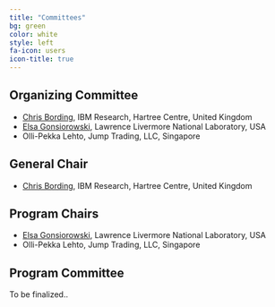 ```yaml
---
title: "Committees"
bg: green
color: white
style: left
fa-icon: users
icon-title: true
---
```


## Organizing Committee

* [Chris Bording](https://researcher.watson.ibm.com/researcher/view.php?person=ibm-Chris.Bording), IBM Research, Hartree Centre, United Kingdom
* [Elsa Gonsiorowski](https://computation.llnl.gov/about/our-people/highlights/elsa-gonsiorowski), Lawrence Livermore National Laboratory, USA
* Olli-Pekka Lehto, Jump Trading, LLC, Singapore

## General Chair

* [Chris Bording](https://researcher.watson.ibm.com/researcher/view.php?person=ibm-Chris.Bording), IBM Research, Hartree Centre, United Kingdom

## Program Chairs

* [Elsa Gonsiorowski](https://computation.llnl.gov/about/our-people/highlights/elsa-gonsiorowski), Lawrence Livermore National Laboratory, USA
* Olli-Pekka Lehto, Jump Trading, LLC, Singapore

## Program Committee
To be finalized..
<!---
* Daniel Ahlin, PDC HPC Center, KTH Royal Institute of Technology, Sweden
* Erik Engquist, Rice University, USA
* Andy Georges, Ghent University, Belgium
* Elsa Gonsiorowski, Lawrence Livermore National Laboratory, USA
* Christopher Harris, Pawsey Supercomputing Centre, Australia
* Vera Hansper, CSC - IT Center for Science, Finland
* Paul Kolano, NASA Ames Research Center, USA
* John C. Linford, ParaTools, USA
* Dave Montoya, Los Alamos National Laboratory, USA
* Ryan Novosielski, Rutgurs University, USA
* Gary B. Skouson, Pacific Northwest Nation Laboratory, USA
* William Scullin, Argonne National Laboratory, USA
* Jean Shuler, Lawrence Livermore National Laboratory, USA
* Karen Tomko, Ohio Supercomputing Center, USA
--->
